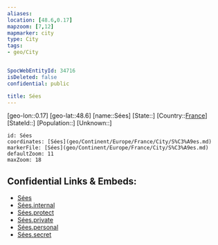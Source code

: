 ```yaml
---
aliases: 
location: [48.6,0.17]
mapzoom: [7,12] 
mapmarker: city 
type: City
tags:
- geo/City


SpocWebEntityId: 34716
isDeleted: false
confidential: public

title: Sées
---
```

[geo-lon::0.17]
[geo-lat::48.6]
[name::Sées]
[State::]
[Country::[France](geo/Continent/Europe/France.md)]
[StateId::]
[Population::]
[Unknown::]


```leaflet
id: Sées
coordinates: [Sées](geo/Continent/Europe/France/City/S%C3%A9es.md)
markerFile: [Sées](geo/Continent/Europe/France/City/S%C3%A9es.md)
defaultZoom: 11 
maxZoom: 18
```


## Confidential Links & Embeds: 
- [Sées](../../../../../../_public/geo/Continent/Europe/France/City/S%C3%A9es.md) 
- [Sées.internal](../../../../../../_internal/geo/Continent/Europe/France/City/S%C3%A9es.internal.md) 
- [Sées.protect](../../../../../../_protect/geo/Continent/Europe/France/City/S%C3%A9es.protect.md) 
- [Sées.private](../../../../../../_private/geo/Continent/Europe/France/City/S%C3%A9es.private.md) 
- [Sées.personal](../../../../../../_personal/geo/Continent/Europe/France/City/S%C3%A9es.personal.md) 
- [Sées.secret](../../../../../../_secret/geo/Continent/Europe/France/City/S%C3%A9es.secret.md) 
